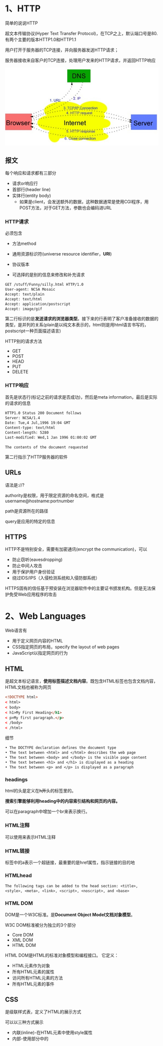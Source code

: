 # 1、HTTP

简单的说说HTTP

超文本传输协议(Hyper Text Transfer Protocol)，在TCP之上，默认端口号是80.有两个主要的版本HTTP1.0和HTTP1.1

用户打开于服务器的TCP连接，并向服务器发送HTTP请求；

服务器接收来自客户的TCP连接，处理用户发来的HTTP请求，并返回HTTP响应

![](img/HTTP工作.jpg)

## 报文

每个响应和请求都有三部分

* 请求or响应行
* 首部行(header line)
* 实体行(entity body)
  * 如果是client，会发送额外的数据，这种数据通常是使用CGI程序，用POST方法，对于GET方法，参数也会编码进URL

### HTTP请求

必须包含

* 方法method

* 通用资源标识符(universe resource identifier，**URI**)
* 协议版本
* 可选择的是别的信息来修改和补充请求

~~~http
GET /stuff/Funny/silly.html HTTP/1.0
User-agent: NCSA Mosaic 
Accept: text/plain
Accept: text/html
Accept: application/postscript
Accept: image/gif
~~~

第二行标识的是**发送请求的浏览器类型**。接下来的行表明了客户准备接收的数据的类型，是并列的关系(plain是以纯文本表示的，html则是用html语言书写的，postscript一种页面描述语言)

HTTP别的请求方法

* GET
* POST
* HEAD
* PUT
* DELETE

### HTTP响应

首先是状态行(标记之前的请求是否成功)，然后是meta information，最后是实际的请求的信息

~~~http
HTTP1.0 Status 200 Document follows
Server: NCSA/1.4
Date: Tue,4 Jul,1996 19:04 GMT
Content-type: text/html
Content-length: 5280 
Last-modified: Wed,1 Jan 1996 01:00:02 GMT

The contents of the document requested
~~~

第二行指示了HTTP服务器的软件

## URLs

语法是<scheme>://<authority><path>?<query>

authority是权限，用于限定资源的命名空间，格式是username@hostname:portnumber

path是资源所在的路径

query是应用的特定的信息

## HTTPS

HTTP不是特别安全，需要有加密通讯(encrypt the communication)，可以

* 防止窃听(eavesdropping)
* 防止中间人攻击
* 用于保护用户身份验证
* 绕过IDS/IPS（入侵检测系统和入侵防御系统）

HTTPS固有的信任基于预安装在浏览器软件中的主要证书颁发机构。但是无法保护免受Web应用程序的攻击 

# 2、Web Languages

Web语言有

* 用于定义网页内容的HTML 
* CSS指定网页的布局，specify the layout of web pages
* JavaScript以指定网页的行为 

## HTML

是超文本标记语言，**使用标签描述文档内容**。既包含HTML标签也包含文档内容，HTML文档也被称为网页

~~~html
<!DOCTYPE html>
< html>
< body>
< h1>My First Heading</h1>
< p>My first paragraph.</p>
< /body>
< /html>
~~~

细节

~~~
• The DOCTYPE declaration defines the document type 
• The text between <html> and </html> describes the web page 
• The text between <body> and </body> is the visible page content 
• The text between <h1> and </h1> is displayed as a heading 
• The text between <p> and </p> is displayed as a paragraph 
~~~

### headings

html的头是定义在<del>h开头</del>的标签里的。

**搜索引擎能够利用heading中的内容索引结构和网页的内容。**

可以在paragraph中增加一个br来表示换行。

### HTML注释

可以使用<!-->来表示HTML注释

### HTML链接

标签中的a表示一个超链接，最重要的是href属性，指示链接的目的地

### HTMLhead

~~~
The following tags can be added to the head section: <title>, 
<style>, <meta>, <link>, <script>, <noscript>, and <base>
~~~



### HTML DOM

DOM是一个W3C标准。是**Document Object Model文档对象模型**。

W3C DOM标准被分为独立的3个部分

* Core DOM
* XML DOM
* HTML DOM

HTML DOM是HTML的标准对象模型和编程接口。 它定义： 

* HTML元素作为对象 
* 所有HTML元素的属性 
* 访问所有HTML元素的方法 
* 所有HTML元素的事件 

## CSS

是级联样式表，定义了HTML的展示方式

可以以三种方式展示

* 内联(inline)-在HTML元素中使用style属性 
* 内部-使用<head>部分中的<style>元素 
* 外部-使用外部CSS文件 

CSS主要是由selector和declaration组成。CSS声明始终以分号结尾，并且声明组用大括号括起来。

~~~css
h1 {color:blue; font-size:12px;}
~~~

To make the CSS more readable, you can put one declaration on each  line, 

~~~css
/*这是一个针对段落的CSS*/
p
{
color: red;
text-align: center;
}
~~~

引入css的html标签

~~~html
<head>
<link rel="stylesheet" type="text/css" 
href="mystyle.css">
</head>
~~~

内部的样式表

~~~html
<head>
<style>
hr {color: sienna;}
p {margin-left:20px;}
body {background-image: 
url("images/background.gif");}
</style>
</head>
~~~

内联样式表

不推荐

有优先级

* Browser default 
* External style sheet 
* Internal style sheet (in the head section) 
* Inline style (inside an HTML element)

越往后优先级越高

## JavaScript

用于增加HTML页面的交互性，通常直接插入在HTML页面中(<script>)可以访问HTML页面和增加元素(DOM树)

JavaScript是一种脚本语言

* 动态、弱类型的语言
* 解释型语言
* 在虚拟机上运行的

~~~
弱类型语言
JavaScript和python

强类型语言
使用变量之前需要定义它的类型。
c、Java
~~~



~~~
解释型语言
JavaScript、python

编译型语言
c/c++

Java是半编译半解释的语言
~~~

### 特征

* 语法与Java很像(控制语句，异常处理)

* 没有类，但是是可以面向对象的

* 没有输入和输出(必须由嵌入环境提供)
* 变量的范围是全局的或是局部的
* 可以在运行时生成代码并即时执行 
* **可以在运行中修改自己**，热更新(不停机更新)



### 使用

可以放到<head>和<body>，常见的是可以放到外置的js文件。实际上是在DOM树上搜索id进行匹配。

~~~html
<!DOCTYPE html>
<html>
    <head>
        <script>
        function myFunction()
        {
            document.getElementById("demo").innerHTML="My First JavaScript Function";
        }
        </script>
    </head>
    
    <body>
        <h1>My Web Page</h1>
        <p id="demo">A Paragraph</p>
        <button type="button" onclick="myFunction()">Try it</button>
    </body>  
</html>    
~~~

getElementById 是一个method，而innerHTML 是一个attribute。

外部的JavaScript

~~~html
<!DOCTYPE html>
<html>
<body>
<script src="myScript.js"></script>
</body>
</html>
~~~

网页被加载的时候，浏览器就会创建一个DOM(文件目标模型)树

### 功能

* JavaScript可以更改页面中的所有HTML属性 
* JavaScript可以更改页面中的所有CSS样式 
* JavaScript可以删除现有的HTML元素和属性 
* JavaScript可以添加新的HTML元素和属性 
* JavaScript可以对页面中所有现有的HTML事件做出反应 
* JavaScript可以在页面中创建新的HTML事件 



### DOM Programming Interface

the getElementById() method

the inner HTML property

常见的HTML方法

| method                             | description                               |
| ---------------------------------- | ----------------------------------------- |
| document.getElementById ()         | Finding an element by element id          |
| document.getElementsBy TagName()   | Finding elements by tag name              |
| document.getElementsBy ClassName() | Finding elements by class name            |
| document.forms[]                   | Finding elements by HTML element  objects |

HTML DOM navigation

DOM Nodes

根据W3C HTML DOM标准，HTML文档中的所有内容都是一个节点： 

* 整个文档是一个文档节点 
* 每个HTML元素都是一个元素节点 
* HTML元素内的文本是文本节点 
* 每个HTML属性都是一个属性节点 
* 所有评论均为评论节点 

~~~
<html> is the parent of <head> and <body>
• <head> is the first child of <html>
• <body> is the last child of <html>

<head> has one child: <title>
• <title> has one child (a text node): "DOM Tutorial"
• <body> has two children: <h1> and <p>
• <h1> has one child: "DOM Lesson one"
• <p> has one child: "Hello world!"
• <h1> and <p> are siblings
~~~

节点名称的属性

* nodeName属性指定节点的名称。 
* nodeName为只读
* 元素节点的nodeName与标签名称相同 
* 属性节点的nodeName是属性名称 
* 文本节点的nodeName始终为#text 
* 文档节点的nodeName始终为#document 

# 3.Web Framework

**Web应用程序框架（WAF）是一种软件框架**，旨在支持动态网站，Web应用程序，Web服务和Web资源的开发。 该框架旨在减轻与Web开发中执行的常见活动相关的开销。 

例如，许多框架提供用于数据库访问，模板框架和会话管理的库，并且它们通常促进代码重用。

## MVC

**Model-view-controller(MVC)模式，三层组织形式。**

模型视图控制器（MVC）是用于实现用户界面的软件模式。 它将给定的软件应用程序划分为三个相互联系的部分，以便将信息的内部表示形式与信息向用户呈现或从用户接受的方式分开 

* 模型的中心组件由应用程序数据，业务规则，逻辑和功能组成。 
* 视图可以是信息的任何输出表示， 例如图表或图表。 可以使用同一信息的多种视图，例如用于管理的条形图和用于会计的表格视图。 
* 第三部分，控制器，接受输入并将其转换为模型或视图的命令。 



## 常见的三层架构

* 表现层
  * 这是应用程序的最高级别。 表示层显示与诸如浏览商品，购买和购物车内容之类的服务有关的信息。
  * 它**与其他层进行通信，从而将结果发布到浏览器/客户端层以及网络中的所有其他层**。 （简单来说，它是用户可以直接访问的一层，例如网页或操作系统GUI）
* 应用层
  * 也称为业务逻辑，逻辑层或中间层 
  * 逻辑层从表示层中拔出，作为自己的层，它通过**执行详细的处理**来控制应用程序的功能。
* 数据层
  * 数据层包括数据持久性机制（数据库服务器，文件共享等）和封装持久性机制并公开数据的数据访问层。 
  * 数据访问层应向应用程序层提供一个API，**该API公开用于管理存储的数据的方法**，而不会暴露或创建对数据存储机制的依赖关系。 
  * 避免依赖于存储机制，可以在不影响甚至不知道更改的情况下更新或更改它们，而不会影响应用程序层客户端。 

![](img/三层架构.jpg)



## SSH

常用的解释有安全外壳协议(Secure Shell)、strut、spring和hibernate(JavaEE开发的三种模式)以及一种非常流行的开源的Web应用框架。

**SSH框架分为四个层：表示层，逻辑层，数据持久性层和域模块层**，以帮助开发人员在短期内构建清晰的结构，可以很好地重用和维护Web应用程序的程序。 

* struts
  * Struts基础结构系统作为一个整体，负责MVC分离，控制业务逻辑；
* spring
  * 还在应用中
* hibernate

# 4.Web Server Language

## 服务器端脚本

Server Side script

许多动态构建的网页大多是静态的。 CGI，ISAPI和Servlet使您可以通过程序生成整个页面，即使大多数页面始终相同 

服务器端脚本环境允许您在HTML文档中包括服务器端脚本（以及客户端脚本）。 

服务器端脚本在发送给客户端之前由网络服务器解释并转换为HTML，因此客户端的浏览器甚至看不到服务器端脚本 。

常用的脚本语言：ASP，JSP,PHP, Perl，Python

### jsp

JavaScript Pages是一种使用Java servlet容器将动态内容插入HTML或XML页面的技术。

换句话说，您可以向每个客户端及其每次接收到的HTML页面发送不同的HTML页面，而不是将HTML页面发送到始终彼此相同的Web客户端（例如，使用数据库数据）。 

![](img/data flow.jpg)

* 语法

jsp使用不同的分隔符(delimiter)来执行脚本功能

~~~jsp
<%……%> 脚本段(scriptlet)是用户请求界面时运行的Java代码的一部分。

<%=……%>表达式，将要计算的表达式放在java servlet类中。 表达式不应以半冒号(semicolon)终止

<%@……%>评论，注释HTML注释是<!……>，需要加以区分
~~~



~~~html
<p>Counting to three;</p>
<% for (int i=1;i<4;i++){%>
	<p>This number is <%=i%>.</p>
<% }%>
<p>
    OK.
</p>
~~~

* 指令(directives)

JSP指令添加在JSP页面的顶部。 这些指令控制JSP编译器如何生成servlet。

只有导入的指令才可以多次运行



* 行为

jsp：param

可以在jsp：include，jsp：forward或jsp：params块内使用。 指定将添加到请求的当前参数中的参数。

jsp: forward

处理另一个jsp的请求和响应。

~~~html
<jsp:forward page="subpage.jsp" >
<jsp:param name="forwardedFrom" value="this.jsp" />
</jsp:forward>
~~~

jsp: plugins

### PHP

PHP是“ **PHP超文本预处理器**”的缩写。 PHP是一种广泛使用的开源脚本语言。PHP脚本在服务器上执行。PHP不花钱，可以免费下载和使用

特点有

* **跨平台支持(cross platform support)**（PWS，IIS和Apache Web服务器） 
* 开源，由Rasmus Lerdorf在1994年开发。 
* 专为网络设计的语言。 
* 通常在过程中运行(typically run in process)。 
* 出色的字符串处理能力（如Perl） 
* 与MySQL紧密集成（快速） 
* Zend优化编译器（市售）

缺点是

* Quick and dirty (“stubborn function-over-form approach”). 
* Poor error handling 
* “Tedious” objected-oriented programming support. 
* Normally interpreted

# 5.Introduction of SQL

SQL是结构化查询语言，能够运行访问和操作数据库。

**RDBMS是关系型数据库管理系统**。**SQL不区分大小写**。

开源的LAMP软件

Linux

apache

MySQL

PHP

# 6.OWASP

OWASP是开放式web应用项目。webgoat是其中的一个。Top10是OWASP列举出的10个容易受到攻击or存在安全风险的情景，按风险进行分类、排序的。

Top10对风险的表达方式，Threat agent(攻击者) through attack vector(攻击手段) exploit security weakness and conduct security controls, create technial impacts and business impacts(最重要)。

## 1.Injection

注入有SQL、NoSQL等的注入，是当不受信任的数据作为命令和查询中的一部分发送到解释器时可能会发生。攻击者的恶意数据可以诱使解释器执行非预期的未经适当授权的命令或访问数据。

### 发生情景

一个应用在SQL语句中使用不被信任的数据，增加了额外的SQL语句。

~~~java
//情景1
String query = "SELECT * FROM accounts WHERE custID=‘ " + request.getParameter("id") + ” ‘ "
    
//情景2
Query HQLQuery = session.createQuery("FROM accounts WHERE custID=‘ " + request.getParameter("id") + ” ‘ ");    
//可以增加' or '1'='1就会产生一个永真的语句    
~~~

web应用容易被攻击的情况

* 未验证(validate)、过滤、清理(sanitize)用户的数据
* 没有上下文感知转义(context-aware escaping)的动态查询或非参数化调用直接在解释器中使用 
* 在对象关系映射 (ORM) 搜索参数中使用恶意数据来提取额外的敏感记录。 
* 恶意数据被直接使用或连接，使得 SQL 或命令在动态查询、命令或存储过程中同时包含结构和恶意数据

只要是解释型的语言都有可能发生Injection。常见的有SQL，NoSQL，关系对象映射(ORM)，以及LDAP(轻量目录访问协议)。

### 如何防止

* 最好的方法是使用安全的API，因为它避免使用了解释器和参数化的接口以及迁移到使用对象关系映射
  * 注意：即使在参数化后，如果 PL/SQL 或 T-SQL 连接查询和数据，或者使用 EXECUTE IMMEDIATE 或 exec() 执行恶意数据，存储过程仍然会引入 SQL 注入。 
* 使用正向的**白名单**的服务端的输入验证。因为许多应用程序(例如移动端的文本输入和API)需要使用特殊的字符串
* 对于任何残留(residual)的动态查询，使用该解释器的特定转义语法转义(escape)特殊字符。 



## 2.Broken Authentication

与身份验证和会话管理相关的应用程序功能经常被错误地实现，允许攻击者破坏密码、密钥或会话令牌，或利用其他实现缺陷来暂时或永久地假设其他用户的身份

### 发生情景

* **Credential stuffing(凭证填充)**,使用已知密码列表是一种常见的攻击手段。如果应用程序未实施自动威胁或凭证填充保护，则该应用程序可用作密码预言机以确定凭证是否有效。白话，试密码
* 许多损坏的身份验证是由于密码的长期连续使用。
  * http通过cookie和session得知当前用户是否登录。 会话是服务器的概念，cookie是浏览器的概念。当开启一个会话时，会在服务器端创建一个session，同一个用户访问一个服务，就会将用户纳入session。因为用户访问某一网站时，会得到cookie，当用户访问服务器时，会把网站设置的cookie的值发送个服务器，服务器借此判断用户的身份。
* 应用的session超时设置的不合理。当用户使用公共的电脑时，这种情况很常见。



容易受攻击的应用

* 允许自动攻击，例如**撞库(credential stuffing)**。当攻击者有一系列有效的用户名和密码时。
* 允许暴力或其他自动攻击
* 允许默认的弱密码
* 使用不有效的身份恢复和忘记密码流程，例如基于知识的答案(knowledge-based answer)
* 使用纯文本(plain text)、加密(encrypted)或弱散列(weakly hashed)密码
* 缺少多因素验证
* 在URL中暴露sessionID
* 不合适的session无效化
* 成功登录后不轮换会话ID 

### 如何预防

* 实现多要素的验证来预防自动化的凭证填充(crential stuffing)，暴力破解(brute force)，以及窃取重用攻击。
* 不用任何默认的身份装载和部署，尤其是对于管理员。
* 检测弱密码，并测试和检查10000个弱密码。
* 将密码长度、复杂性和轮换策略与指南保持一致
* 通过对所有结果使用相同的消息，确保注册、凭据恢复和 API 路径能够抵御帐户枚举攻击 
* 限制并逐渐延迟登录失败的尝试。列出所有的错误，并且在凭证填充、暴力破解、以及别的攻击发生时警告管理员
* 使用服务端的，安全的，内置的session管理器来产生一个新的高加密的sessionID。sessionID不应该存在于URL中，需要安全的存储，并且在登出、空置(idle)、超时后无效化。



## 3. Sensitive Data Explosure 

敏感信息泄露

脱敏(不一定是加密)，中间4位加密，修改为****。需要同时在日志中进行修改。对于敏感信息，不仅需要考虑存它的地方，还要考虑整个使用的地方，例如备份也要考虑是否使用的是明文。

### scenarios

* 一个应用在使用加密算法的数据库中自动地加密信用卡号。然而，这个卡号在检索(retrieve)时，会自动地被解密。
* 一个网站并没有对所有的页面使用TLS(传输层安全性协议)或是支持弱的加密。攻击者监听到网络流，并且将HTTPS降级为HTTP，拦截请求，并且获得了用户的session cookie。攻击者重放这个cookie，并且劫持用户的session，就能访问和修改用户的信息了。
* 密码数据库使用未加盐或简单的哈希来存储每个人的密码。 文件上传缺陷允许攻击者检索密码数据库。 所有未加盐的哈希都可以用彩虹表暴露出来 预先计算的哈希值。 由简单或快速散列函数生成的散列可能会被 GPU 破解，即使它们被加盐。 

首先是确定哪些数据需要保护。需要额外的保护的有密码，信用卡号，健康记录，个人信息以及商业记录。需要考虑几个问题

* 是否有任何数据以**明文形式(clear text)**传输？ 这涉及 HTTP、SMTP 和 FTP 等协议。 外部互联网流量(external internet traffic)尤其危险。 验证所有内部流量，例如在负载平衡器、Web服务器或后端系统之间。 
* 敏感数据是否以明文的形式存储，包括**备份(backups)**
* 默认情况下或在较旧的代码中是否使用任何旧的或弱的加密算法(crypotographic)？
* 是否正在使用默认加密密钥、生成或重复使用弱加密密钥，或者是否缺少适当的密钥管理或轮换(rotation)？
* 是否未强制执行加密，例如 是否缺少任何用户代理（浏览器）安全指令或标头？ 
* 用户代理是否不验证(verify)接收到的服务器证书有效？

### 如何预防

* * 对应用程序处理、存储或传输的数据进行分类。
  * 根据隐私策略辨别那些数据是敏感的，需要完善的
  * 对每一个辨别的结果进行控制
* 不必要的情况下不存储敏感信息。尽可能地丢弃或者使用PCI(外部控制器接口)和DSS(数据安全系统)的标记化甚至截断，未保留的数据不能被窃取。
* 确保解密所有的静态的(at rest)敏感信息
* 确保更新以及强的标准的算法和协议；使用合适的密码管理
* 使用安全协议（例如具有完美前向保密 (PFS) 密码的 TLS、服务器的密码优先级和安全参数）加密所有传输中的数据。 使用 HTTP 严格传输安全 (HSTS) 等指令强制加密。
* **对包含敏感数据的响应禁用缓存**
* 用强自适应性的加盐散列函数(salted hash function)存储密码
* 独立地验证配置和设置的有效性



## 4.XXE

外部实体注入(XML External Entities)

**html内嵌信息**，就可能发生外部实体的问题(XML External Entities, XXE)

### 攻击场景

多数的公共的XXE事件能够被发现，包括攻击嵌入式设备。外部实体攻击出现在许多意想不到的地方，包括深度嵌套的依赖。最快速的方式是上传恶意的XML文件。

* 攻击者尝试从服务器中提取数据

* ~~~xml
	  <?xml version="1.0" encoding="ISO-8859-1"?>
    	<!DOCTYPE foo [
    	<!ELEMENT foo ANY >
    	<!ENTITY xxe SYSTEM "file:///etc/passwd" >]>
    	<foo>&xxe;</foo>
  ~~~
  
* 攻击者检测服务器的私网

* ~~~xml
    <!ENTITY xxe SYSTEM "http://192.168.1.1/private">]>
    ~~~

* 攻击者通过包含一个潜在的无穷的文件，尝试一个拒绝服务攻击

* ~~~xml
    <!ENTITY xxe SYSTEM"file:///dev/random">]>
    <!--这个是Linux中的一个命令，将持续执行下去，因此可以造成DoS攻击-->
    ~~~

易受攻击的情况

* 应用直接接收XML或者XML上传，尤其是从未受信赖的源中；或者往XML文件中插入未受信赖的数据，最终被XML处理器解析到

* 任何在应用中的XML文件处理器或者基于**SOAP(简单对象访问协议)**的web服务都启用了**文档类型定义(DTD,Document Type Definition)**

* ~~~
  SOAP(简单对象访问协议)是交换数据的一种常见的接口，其中返回的数据都是XML格式的。
  攻击者可以充当webservice的客户调用SOAP，可以发送XML文件。如果直接处理xml文件，没有对webservice进行过滤，webservice就有可能发生XXE的安全隐患。
  ~~~

* 如果您的应用程序在联合安全或单点登录 (SSO，single sign on) 目的内使用 SAML(安全声明标记语言) 进行身份处理。 SAML 使用 XML 进行身份断言，并且可能容易受到攻击 

* 如果应用程序使用 1.2 版之前的 SOAP，并且XML实体被传输到SOAP框架中就容易受到XXE的攻击

* 容易被外部实体攻击，意味着应用容易受到拒绝服务攻击的影响

### 如何预防

* **开发者训练(developer training)是至关重要的来辨别和缓解XXE**。
* 尽可能少的使用复杂的数据形式，例如json；并且**要避免序列化敏感数据**。
* 修补(patch)或升级应用程序或底层操作系统上使用的所有 XML 处理器和库.使用依赖项检测器，更新SOAP到SOAP1.2
* 根据 OWASP 备忘单(cheatsheet)“XXE 预防”，**禁用应用程序中所有 XML 解析器中的 XML 外部实体和 DTD 处理**。
* 实现正向的(白名单化的)服务器端的输入验证(verify)，过滤(filter)和清理(sanitization)来预防敌对的带有XML文档、头部和结点的数据。
* 验证 XML 或 XSL 文件上传功能是否使用 XSD 验证或类似方法验证传入的 XML 
* SAST 工具可以帮助检测源代码中的 XXE，尽管在具有许多集成的大型复杂应用程序中，手动代码审查是最佳选择。



## 5.Broken Access Control

Broken Access Control（破碎的访问控制）是关于访问控制，权限控制失效，**攻击者可以访问别人的账户**，查看敏感文件，修改别的用户的数据。

Authentication解决我是谁的问题，是关于身份的

### 发生场景

* 用户在SQL中使用未经证实的数据访问账户信息

* ~~~java
  pstmt.setString(1, request.getParameter("acct"));
  ResultSet results = pstmt.executeQuery( );
  
  //攻击者只需修改浏览器中的“acct”参数即可发送他们想要的任何帐号。 如果没有正确验证，攻击者可以访问任何用户的帐户。
  ~~~

* 例如在浏览器的URL中输入http://example.com/app/accountinfo?acct=notmyacct

* 攻击者只需强制浏览目标 URL(target URL)。 访问管理页面需要管理员权限 。例如访问http://example.com/app/getappinfo和http://example.com/app/admin_getappinfo。如果一个未经验证的用户可以访问任意界面，就是存在缺陷的。

访问控制强制执行(enforce)策略不允许用户执行权限之外的操作。故障(failure)通常会导致未经授权的信息泄露(disclosure)，修改或破坏所有的数据。或是在用户范围之外执行业务功能。通常的访问控制缺陷包括

* **通过修改URL绕过访问控制检查**，内部应用层或者HTML界面，或者是简单的使用传统的API攻击工具。
* 允许主键被修改为另一个用户的记录上，允许查看或者编辑别人的账户。
* 权限的提升。表现为一个用户不需要登录，或者一个用户却能以管理员的身份操作
* 元数据操作，例如**重放(replay)或篡改(tamper) JSON Web 令牌 (JWT,json web token) **访问控制令牌或 cookie 或被操纵以提升权限的隐藏字段，或滥用 JWT 失效 
* **CORS（跨源资源共享，cross origin resource sharing）**错误配置允许未经授权的 API 访问。 

### 如何防止

访问控制**只有在受信任的服务器端(server-side)代码或无服务器 API 中强制执行时才有效**，攻击者无法修改访问控制检查或元数据 

* **除公共资源外，默认拒绝(deny by default)，**
* 实施一次访问控制机制并在整个应用程序中重复使用它们，包括最大限度地减少 CORS 的使用
* 模型访问控制应该**强制记录所有权**，而不是接受用户可以创建、读取、更新或删除任何记录。
* 域模型应强制执行独特的应用程序业务限制要求 
* **禁用(disable)** Web 服务器目录列表并确保文件元数据（例如 .git）和备份文件不在 Web 根目录中。 
* 记录访问控制失败，在适当时提醒管理员（例如重复失败）
* 速率限制 API 和控制器访问，以最大限度地减少自动攻击工具的危害
* JWT (json web token) tokens should be invalidated on the server after logout.











* 普通用户和管理员用户之间不能通过链接连接的方式进行访问。**权限管理一定要在服务器上做**。URL是浏览器发起的，关键操作的检查要在服务器完成。在客户端做的事情需要在服务端做校验。

* 游戏分为客户端和服务端，客户端处理当前用户的行为，并把信息传递到服务端去同步。服务端需要对发生在客户端的行为进行检验

~~~
遇到计算机方面的事，多去想想怎么实现的，对于培养计算机的思维有很大的帮助。
~~~

* 比如相片的ID是编码过后的字符串，不太可能是101、102这些连续的整数。

安全编程的原则

* 默认拒绝 Deny Default



Security Misconfiguration

一般不允许访问目录

服务器的任何错误信息不要直接暴露给客户端，最好包装一下，比如说5开头的HttpResponse信息，应该出现在服务器的日志中，而不是直接暴露在浏览器中。

XSS

应攻击者的请求(钓鱼)把自己的cookie发送给攻击者
